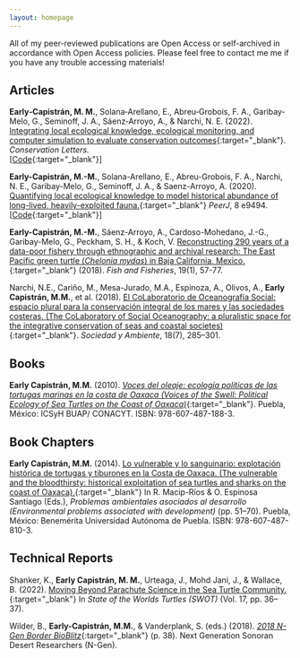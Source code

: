 ```yaml
---
layout: homepage
---
```


All of my peer-reviewed publications are Open Access or self-archived in accordance with Open Access policies. Please feel free to contact me me if you have any trouble accessing materials! 

## Articles
**Early‐Capistrán, M. M.**, Solana‐Arellano, E., Abreu‐Grobois, F. A., Garibay‐Melo, G., Seminoff, J. A., Sáenz‐Arroyo, A., & Narchi, N. E. (2022). [Integrating local ecological knowledge, ecological monitoring, and computer simulation to evaluate conservation outcomes](https://doi.org/10.1111/conl.12921){:target="\_blank"}. *Conservation Letters.*\
[[Code](https://github.com/earlycapistran/miceNls){:target="\_blank"}]

**Early-Capistrán, M.-M.**, Solana-Arellano, E., Abreu-Grobois, F. A., Narchi, N. E., Garibay-Melo, G., Seminoff, J. A., & Saenz-Arroyo, A. (2020). [Quantifying local ecological knowledge to model historical abundance of long-lived, heavily-exploited fauna.](https://doi.org/10.7717/peerj.9494){:target="\_blank"} *PeerJ*, 8 e9494.
[[Code](10.7717/peerj.9494/supp-16){:target="\_blank"}]

**Early-Capistrán, M.-M.**, Sáenz-Arroyo, A., Cardoso-Mohedano, J.-G., Garibay-Melo, G., Peckham, S. H., & Koch, V. [Reconstructing 290 years of a data-poor fishery through ethnographic and archival research: The East Pacific green turtle (*Chelonia mydas*) in Baja California, Mexico.](https://earlycapistran.github.io/assets/download/earlycapistran_etal_2018.pdf){:target="\_blank"} (2018). *Fish and Fisheries*, 19(1), 57-77.

Narchi,  N.E.,  Cariño, M.,  Mesa-Jurado, M.A.,  Espinoza, A.,  Olivos, A., **Early Capistrán, M.M.**, et al. (2018). [El CoLaboratorio de Oceanografía Social: espacio plural para la conservación integral de los mares y las sociedades costeras. (The CoLaboratory of Social Oceanography: a pluralistic space for the integrative conservation of seas and coastal societes)](https://www.scielo.org.mx/scielo.php?pid=S2007-65762018000300285&script=sci_abstract){:target="\_blank"}. *Sociedad y Ambiente*,  18(7), 285–301.

## Books

**Early Capistrán, M.M.** (2010). [*Voces del oleaje: ecología políticas de las tortugas marinas en la costa de Oaxaca (Voices of the Swell: Political Ecology of Sea Turtles on the Coast of Oaxaca)*](https://earlycapistran.github.io/assets/download/Early%20Capistr%C3%A1n_2010_Voces%20del%20oleaje.pdf){:target="\_blank"}. Puebla, México: ICSyH BUAP/ CONACYT. ISBN: 978-607-487-188-3.

## Book Chapters

**Early Capistrán, M.M.** (2014). [Lo vulnerable y lo sanguinario: explotación histórica de tortugas y tiburones en la Costa de Oaxaca. (The vulnerable and the bloodthirsty: historical exploitation of sea turtles and sharks on the coast of Oaxaca).](https://earlycapistran.github.io/assets/download/Problemas_ambientales_desarrollo_digital.pdf){:target="\_blank"} In R. Macip-Ríos & O. Espinosa Santiago (Eds.), *Problemas ambientales asociados al desarrollo (Environmental problems associated with development)* (pp. 51–70). Puebla, México: Benemérita Universidad Autónoma de Puebla. ISBN: 978-607-487-810-3.

## Technical Reports

Shanker, K., **Early Capistrán, M. M.**, Urteaga, J., Mohd Jani, J., & Wallace, B. (2022). [Moving Beyond Parachute Science in the Sea Turtle Community.](https://www.seaturtlestatus.org/swot-report-vol-17){:target="\_blank"} In *State of the Worlds Turtles (SWOT)* (Vol. 17, pp. 36–37).

Wilder, B., **Early-Capistrán, M.M.**, & Vanderplank, S. (eds.) (2018). [*2018 N-Gen Border BioBlitz*](https://nextgensd.com/wp-content/uploads/2021/02/BioBlitz-Report.pdf){:target="\_blank"} (p. 38). Next Generation Sonoran Desert Researchers (N-Gen).
